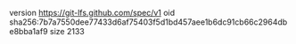 version https://git-lfs.github.com/spec/v1
oid sha256:7b7a7550dee77433d6af75403f5d1bd457aee1b6dc91cb66c2964dbe8bba1af9
size 2133
